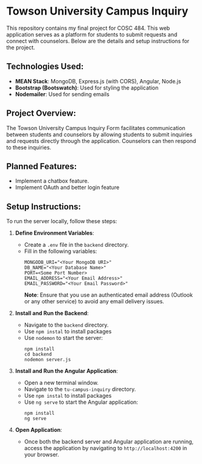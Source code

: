 # Towson University Campus Inquiry 

This repository contains my final project for COSC 484. This web application serves as a platform for students to submit requests and connect with counselors. Below are the details and setup instructions for the project.

## Technologies Used:
- **MEAN Stack**: MongoDB, Express.js (with CORS), Angular, Node.js
- **Bootstrap (Bootswatch)**: Used for styling the application
- **Nodemailer**: Used for sending emails

## Project Overview:
The Towson University Campus Inquiry Form facilitates communication between students and counselors by allowing students to submit inquiries and requests directly through the application. Counselors can then respond to these inquiries.

## Planned Features:
- Implement a chatbox feature.
- Implement OAuth and better login feature

## Setup Instructions:
To run the server locally, follow these steps:

1. **Define Environment Variables**:
   - Create a `.env` file in the `backend` directory.
   - Fill in the following variables:
     ```
     MONGODB_URI="<Your MongoDB URI>"
     DB_NAME="<Your Database Name>"
     PORT=<Some Port Number>
     EMAIL_ADDRESS="<Your Email Address>"
     EMAIL_PASSWORD="<Your Email Password>"
     ```
     **Note**: Ensure that you use an authenticated email address (Outlook or any other service) to avoid any email delivery issues.

2. **Install and Run the Backend**:
   - Navigate to the `backend` directory.
   - Use `npm instal` to install packages
   - Use `nodemon` to start the server:
     ```
     npm install
     cd backend
     nodemon server.js
     ```

3. **Install and Run the Angular Application**:
   - Open a new terminal window.
   - Navigate to the `tu-campus-inquiry` directory.
   - Use `npm instal` to install packages
   - Use `ng serve` to start the Angular application:
     ```
     npm install
     ng serve
     ```

4. **Open Application**:
   - Once both the backend server and Angular application are running, access the application by navigating to `http://localhost:4200` in your browser.